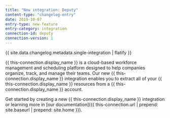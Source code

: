 ```yaml
---
title: "New integration: Deputy"
content-type: "changelog-entry"
date: 2019-10-07
entry-type: new-feature
entry-category: integration
connection-id: deputy
connection-version: 1
---
```

{{ site.data.changelog.metadata.single-integration | flatify }}

{{ this-connection.display_name }} is a cloud-based workforce management and scheduling platform designed to help companies organize, track, and manage their teams. Our new {{ this-connection.display_name }} integration enables you to extract all of your {{ this-connection.display_name }} resources from a {{ this-connection.display_name }} account.

Get started by creating a new {{ this-connection.display_name }} integration or learning more in [our documentation]({{ this-connection.url | prepend: site.baseurl | prepend: site.home }}).